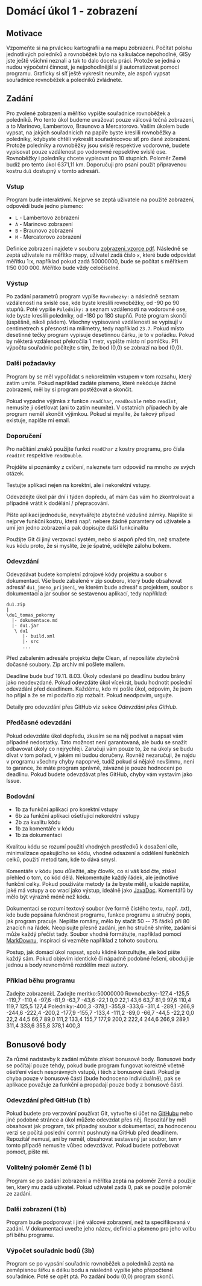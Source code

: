 # Domácí úkol 1 - zobrazení

## Motivace
Vzpomeňte si na prváckou kartografii a na mapu zobrazení. Počítat polohu
jednotlivých poledníků a rovnoběžek bylo na kalkulačce nepohodlné, GISy jste
ještě všichni neznali a tak to dalo docela práci. Protože se jedná o nudou
výpočetní činnost, je nejpohodlnější si ji automatizovat pomocí programu.
Graficky si síť ještě vykreslit neumíte, ale aspoň vypsat souřadnice rovnoběžek
a poledníků zvládnete.

## Zadání
Pro zvolené zobrazení a měřítko vypište souřadnice rovnoběžek a poledníků.
Pro tento úkol budeme uvažovat pouze válcová tečná zobrazení, a to Marinovo,
Lambertovo, Braunovo a Mercatorovo. Vašim úkolem bude vypsat, na jakých
souřadnicích na papíře byste kreslili rovnoběžky a poledníky, kdybyste chtěli
vykreslit souřadnicovou síť pro dané zobrazení. Protože poledníky a rovnoběžky
jsou svislé respektive vodorovné, budete vypisovat pouze vzdálenost po vodorovné
repsektive svislé ose. Rovnoběžky i poledníky chcete vypisovat po 10 stupních.
Poloměr Země budiž pro tento úkol 6371,11 km.
Doporučuji pro psaní použít připravenou kostru `du1` dostupný v tomto adresáři.

### Vstup
Program bude interaktivní. Nejprve se zeptá uživatele na použité zobrazení,
odpovědí bude jedno písmeno: 
- `L` - Lambertovo zobrazení
- `A` - Marinovo zobrazení 
- `B` - Braunovo zobrazení 
- `M` - Mercatorovo zobrazení 

Definice zobrazení najdete v souboru [zobrazeni_vzorce.pdf](zobrazeni_vzorce.pdf).
Následně se zeptá uživatele na měřítko mapy, uživatel zadá číslo `x`, které bude
odpovídat měřítku 1:x, například pokud zadá 50000000, bude se počítat s měřítkem
1:50 000 000. Měřítko bude vždy celočíselné.

### Výstup
Po zadání parametrů program vypíše `Rovnobezky:` a následně seznam vzdáleností
na svislé ose, kde byste kreslili rovnoběžky, od -90 po 90 stupňů. 
Poté vypíše `Poledniky:` a seznam vzdáleností na vodorovné ose, kde byste
kreslili poledníky, od -180 po 180 stupňů. Poté program skončí (úspěšně, nikoli pádem).
Všechny vypisované vzdálenosti se vypisují v centimetrech s přesností na
milimetry, tedy například `23.7`. Pokud místo desetinné tečky program vypisuje
desetinnou čárku, je to v pořádku.
Pokud by některá vzdálenost překročila 1 metr, vypište místo ní pomlčku.
Při výpočtu souřadnic počítejte s tím, že bod (0,0) se zobrazí na bod (0,0). 

### Další požadavky
Program by se měl vypořádat s nekorektním vstupem v tom rozsahu, který zatím
umíte. Pokud například zadáte písmeno, které nekóduje žádné zobrazení, měl by
si program postěžovat a skončit.

Pokud vypadne výjimka z funkce `readChar`, `readDouble` nebo `readInt`, nemusíte
ji ošetřovat (ani to zatím neumíte). V ostatních případech by ale program neměl
skončit výjimkou. Pokud si myslíte, že takový případ existuje, napište mi email.

### Doporučení
Pro načítání znaků použijte funkci `readChar` z kostry programu, pro čísla
`readInt` respektive `readDouble`. 

Projděte si poznámky z cvičení, naleznete tam odpověď na mnoho ze svých otázek.

Testujte aplikaci nejen na korektní, ale i nekorektní vstupy.

Odevzdejte úkol pár dní i týden dopředu, ať mám čas vám ho zkontrolovat a případně
vrátit k dodělání / přepracování. 

Pište aplikaci jednoduše, nevytvářejte zbytečné vzdušné zámky. Napište si
nejprve funkční kostru, která např. nebere žádné paramtery od uživatele a umí
jen jedno zobrazení a pak dopisujte další funkcinalitu

Použijte Git či jiný verzovací systém, nebo si aspoň před tím, než smažete kus
kódu proto, že si myslíte, že je špatně, udělejte zálohu bokem.

### Odevzdání
Odevzdávat budete kompletní zdrojové kódy projektu a soubor s dokumentací. Vše
bude zabalené v zip souboru, který bude obsahovat adresář `du1_jmeno_prijmeni`,
ve kterém bude adresář s projektem, soubor s dokumentací a jar soubor se
sestavenou aplikací, tedy například:
```
du1.zip
|
\du1_tomas_pokorny
  |- dokumentace.md
  |- du1.jar
   \ du1
      |- build.xml
      |- src
      ...  
```
Před zabalením adresáře projektu dejte Clean, ať neposíláte zbytečně dočasné
soubory. Zip archiv mi pošlete mailem. 

Deadline bude buď 19.11. 8.03. Úkoly odeslané po deadlinu budou brány jako neodevzdané. Pokud
odevzdáte úkol vícekrát, budu hodnotit poslední odevzdání před deadlinem.
Každému, kdo mi pošle úkol, odpovím, že jsem ho přijal a že se mi podařilo zip
rozbalit. Pokud neodpovím, urgujte.

Detaily pro odevzdání přes GitHub viz sekce *Odevzdání přes GitHub*.


### Předčasné odevzdání
Pokud odevzdáte úkol dopředu, zkusím se na něj podívat a napsat vám případné
nedostatky. Tato možnost není garantovaná, ale budu se snažit odbavovat úkoly co
nejrychleji. Zaručuji vám pouze to, že na úkoly se budu dívat v tom pořadí, v
jakém mi budou doručeny. Rovněž nezaručuji, že najdu v programu všechny chyby
napoprvé, tudíž pokud si nějaké nevšimnu, není to garance, že máte program
správně, závazné je pouze hodnocení po deadlinu. Pokud budete odevzdávat přes
GitHub, chyby vám vystavím jako Issue. 

### Bodování
- 1b za funkční aplikaci pro korektní vstupy
- 6b za funkční aplikaci ošetřující nekorektní vstupy
- 2b za kvalitu kódu
- 1b za komentáře v kódu
- 1b za dokumentaci

Kvalitou kódu se rozumí použití vhodných prostředků k dosažení cíle,
minimalizace opakujícího se kódu, vhodné odsazení a oddělení funkčních celků,
použití metod tam, kde to dává smysl.

Komentáře v kódu jsou důležité, aby člověk, co si váš kód čte, získal přehled o
tom, co kód dělá. Nekomentujte každý řádek, ale jednotlivé funkční celky. Pokud
používáte metody (a že byste měli), u každé napište, jaké má vstupy a co vrací
jako výstup, ideálně jako
[JavaDoc](http://www.oracle.com/technetwork/articles/java/index-137868.html).
Komentářů by mělo být výrazně méně než kódu.

Dokumentací se rozumí textový soubor (ve formě čistého textu, např. .txt), kde
bude popsána fuknčnost programu, funkce programu a stručný popis, jak program
pracuje. Nepište romány, mělo by stačit 50 -- 75 řádků při 80 znacích na řádek.
Neopisujte přesně zadání, jen ho stručně shrňte, zadání si může každý přečíst
tady. Soubor vhodně formátujte, například pomocí
[MarkDownu](https://github.com/adam-p/markdown-here/wiki/Markdown-Cheatsheet),
inspiraci si vezměte například z tohoto souboru.

Postup, jak domácí úkol napsat, spolu klidně konzultujte, ale kód pište každý
sám. Pokud objevím identické či nápadně podobné řešení, oboduji je jednou a body
rovnoměrně rozdělím mezi autory. 

### Příklad běhu programu
Zadejte zobrazeni:L
Zadejte meritko:50000000
Rovnobezky:-127,4 -125,5 -119,7 -110,4 -97,6 -81,9 -63,7 -43,6 -22,1 0,0 22,1
43,6 63,7 81,9 97,6 110,4 119,7 125,5 127,4
Poledniky:-400,3 -378,1 -355,8
-333,6 -311,4 -289,1 -266,9 -244,6 -222,4 -200,2 -177,9 -155,7 -133,4 -111,2
-89,0 -66,7 -44,5 -22,2 0,0 22,2 44,5 66,7 89,0 111,2 133,4 155,7 177,9 200,2
222,4 244,6 266,9 289,1 311,4 333,6 355,8 378,1 400,3 


## Bonusové body

Za různé nadstavby k zadání můžete získat bonusové body. Bonusové body se
počítají pouze tehdy, pokud bude program fungovat korektně včetně ošetření
všech nesprávných vstupů, i těch z bonusové části. Pokud je chyba pouze v
bonusové části (bude hodnoceno individuálně), pak se aplikace považuje za
funkční a propadají pouze body z bonusové části.

### Odevzdání před GitHub (1 b)

Pokud budete pro verzování používat Git, vytvořte si účet na
[GitHubu](https://github.com) nebo jiné
podobné stránce a úkol můžete odevzdat přes něj. Repozitář by měl obsahovat jak
program, tak případný soubor s dokumentací, za hodnocenou verzi se počítá
poslední commit pushnutý na GitHub před deadlinem. Repozitář nemusí, ani by
neměl, obsahovat sestavený jar soubor, ten v tomto případě nemusíte vůbec
odevzdávat. Pokud budete potřebovat pomoct, pište mi.

### Volitelný poloměr Země (1 b)

Program se po zadání zobrazení a měřítka zeptá na poloměr Země a použije ten,
který mu zadá uživatel. Pokud uživatel zadá 0, pak se použije poloměr ze zadání.

### Další zobrazení (1 b)

Program bude podporovat i jiné válcové zobrazení, než ta specifikovaná v zadání.
V dokumentaci uveďte jeho název, definici a písmeno pro jeho volbu při běhu
programu. 

### Výpočet souřadnic bodů (3b)

Program se po vypsání souřadnic rovnoběžek a poledníků zeptá na zeměpisnou šířku
a délku bodu a následně vypíše jeho přepočtené souřadnice. Poté se opět ptá. Po
zadání bodu (0,0) program skončí.
